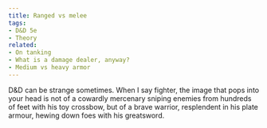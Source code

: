 ```yaml
---
title: Ranged vs melee
tags:
- D&D 5e
- Theory
related:
- On tanking
- What is a damage dealer, anyway?
- Medium vs heavy armor
---
```

D&D can be strange sometimes. When I say fighter, the image that pops into your head is not of a cowardly mercenary sniping enemies from hundreds of feet with his toy crossbow, but of a brave warrior, resplendent in his plate armour, hewing down foes with his greatsword.